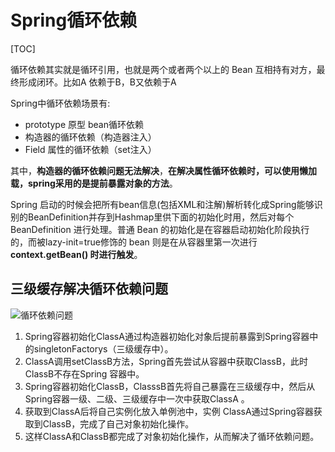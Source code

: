 # Spring循环依赖

[TOC]

 循环依赖其实就是循环引用，也就是两个或者两个以上的 Bean 互相持有对方，最终形成闭环。比如A 依赖于B，B又依赖于A

Spring中循环依赖场景有:

- prototype 原型 bean循环依赖
- 构造器的循环依赖（构造器注入）
- Field 属性的循环依赖（set注入）



其中，**构造器的循环依赖问题无法解决**，**在解决属性循环依赖时，可以使用懒加载，spring采用的是提前暴露对象的方法**。



 Spring 启动的时候会把所有bean信息(包括XML和注解)解析转化成Spring能够识别的BeanDefinition并存到Hashmap里供下面的初始化时用，然后对每个 BeanDefinition 进行处理。普通 Bean 的初始化是在容器启动初始化阶段执行的，而被lazy-init=true修饰的 bean 则是在从容器里第一次进行**context.getBean() 时进行触发**。





## 三级缓存解决循环依赖问题

![循环依赖问题](images/68747470733a2f2f747661312e73696e61696d672e636e2f6c617267652f303038314b636b776c7931676c763769767275326c6a333139383071636e31332e6a7067)

1. Spring容器初始化ClassA通过构造器初始化对象后提前暴露到Spring容器中的singletonFactorys（三级缓存中）。
2. ClassA调用setClassB方法，Spring首先尝试从容器中获取ClassB，此时ClassB不存在Spring 容器中。
3. Spring容器初始化ClassB，ClasssB首先将自己暴露在三级缓存中，然后从Spring容器一级、二级、三级缓存中一次中获取ClassA 。
4. 获取到ClassA后将自己实例化放入单例池中，实例 ClassA通过Spring容器获取到ClassB，完成了自己对象初始化操作。
5. 这样ClassA和ClassB都完成了对象初始化操作，从而解决了循环依赖问题。







